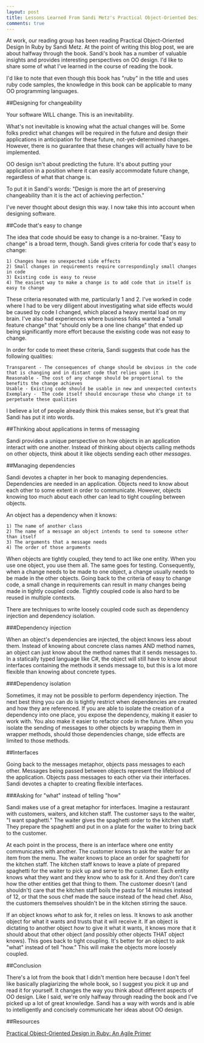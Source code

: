 ```yaml
---
layout: post
title: Lessons Learned From Sandi Metz's Practical Object-Oriented Design In Ruby (The First Half)
comments: true
---
```


At work, our reading group has been reading Practical Object-Oriented Design In Ruby by Sandi Metz. At the point of writing this blog post, we are about halfway through the book. Sandi's book has a number of valuable insights and provides interesting perspectives on OO design. I'd like to share some of what I've learned in the course of reading the book.

I'd like to note that even though this book has "ruby" in the title and uses ruby code samples, the knowledge in this book can be applicable to many OO programming languages.

##Designing for changeability

Your software WILL change. This is an inevitability.

What's not inevitable is knowing what the actual changes will be. Some folks predict what changes will be required in the future and design their applications in anticipation for these future, not-yet-determined changes. However, there is no guarantee that these changes will actually have to be implemented. 

OO design isn't about predicting the future. It's about putting your application in a position where it can easily accommodate future change, regardless of what that change is.

To put it in Sandi's words: "Design is more the art of preserving changeability than it is the act of achieving perfection."

I've never thought about design this way. I now take this into account when designing software.

##Code that's easy to change

The idea that code should be easy to change is a no-brainer. "Easy to change" is a broad term, though. Sandi gives criteria for code that's easy to change:

	1) Changes have no unexpected side effects
	2) Small changes in requirements require correspondingly small changes in code
	3) Existing code is easy to reuse
	4) The easiest way to make a change is to add code that in itself is easy to change

These criteria resonated with me, particularly 1 and 2. I've worked in code where I had to be very diligent about investigating what side effects would be caused by code I changed, which placed a heavy mental load on my brain. I've also had experiences where business folks wanted a "small feature change" that "should only be a one line change" that ended up being significantly more effort because the existing code was not easy to change.

In order for code to meet these criteria, Sandi suggests that code has the following qualities:

	Transparent - The consequences of change should be obvious in the code that is changing and in distant code that relies upon it
	Reasonable - The cost of any change should be proportional to the benefits the change achieves
	Usable - Existing code should be usable in new and unexpected contexts
	Exemplary -  The code itself should encourage those who change it to perpetuate these qualities

I believe a lot of people already think this makes sense, but it's great that Sandi has put it into words.

##Thinking about applications in terms of messaging

Sandi provides a unique perspective on how objects in an application interact with one another. Instead of thinking about objects calling methods on other objects, think about it like objects sending each other <em>messages</em>.

##Managing dependencies

Sandi devotes a chapter in her book to managing dependencies. Dependencies are needed in an application. Objects need to know about each other to some extent in order to communicate. However, objects knowing too much about each other can lead to tight coupling between objects.

An object has a dependency when it knows:

	1) The name of another class
	2) The name of a message an object intends to send to someone other than itself
	3) The arguments that a message needs
	4) The order of those arguments

When objects are tightly coupled, they tend to act like one entity. When you use one object, you use them all. The same goes for testing. Consequently, when a change needs to be made to one object, a change usually needs to be made in the other objects. Going back to the criteria of easy to change code, a small change in requirements can result in many changes being made in tightly coupled code. Tightly coupled code is also hard to be reused in multiple contexts.

There are techniques to write loosely coupled code such as dependency injection and dependency isolation.

###Dependency injection

When an object's dependencies are injected, the object knows less about them. Instead of knowing about concrete class names AND method names, an object can just know about the method names that it sends messages to. In a statically typed language like C#, the object will still have to know about interfaces containing the methods it sends message to, but this is a lot more flexible than knowing about concrete types.

###Dependency isolation

Sometimes, it may not be possible to perform dependency injection. The next best thing you can do is tightly restrict when dependencies are created and how they are referenced. If you are able to isolate the creation of a dependency into one place, you expose the dependency, making it easier to work with. You also make it easier to refactor code in the future. When you isolate the sending of messages to other objects by wrapping them in wrapper methods, should those dependencies change, side effects are limited to those methods. 

##Interfaces

Going back to the messages metaphor, objects pass messages to each other. Messages being passed between objects represent the lifeblood of the application. Objects pass messages to each other via their interfaces. Sandi devotes a chapter to creating flexible interfaces.

###Asking for "what" instead of telling "how"

Sandi makes use of a great metaphor for interfaces. Imagine a restaurant with customers, waiters, and kitchen staff. The customer says to the waiter, "I want spaghetti." The waiter gives the spaghetti order to the kitchen staff. They prepare the spaghetti and put in on a plate for the waiter to bring back to the customer. 

At each point in the process, there is an interface where one entity communicates with another. The customer knows to ask the waiter for an item from the menu. The waiter knows to place an order for spaghetti for the kitchen staff. The kitchen staff knows to leave a plate of prepared spaghetti for the waiter to pick up and serve to the customer. Each entity knows what they want and they know who to ask for it. And they don't care how the other entities get that thing to them. The customer doesn't (and shouldn't) care that the kitchen staff boils the pasta for 14 minutes instead of 12, or that the sous chef made the sauce instead of the head chef. Also, the customers themselves shouldn't be in the kitchen stirring the sauce.

If an object knows <em>what</em> to ask for, it relies on less. It knows to ask another object for what it wants and trusts that it will receive it. If an object is dictating to another object <em>how</em> to give it what it wants, it knows more that it should about that other object (and possibly other objects THAT object knows). This goes back to tight coupling. It's better for an object to ask "what" instead of tell "how." This will make the objects more loosely coupled.

##Conclusion

There's a lot from the book that I didn't mention here because I don't feel like basically plagiarizing the whole book, so I suggest you pick it up and read it for yourself. It changes the way you think about different aspects of OO design. Like I said, we're only halfway through reading the book and I've picked up a lot of great knowledge. Sandi has a way with words and is able to intelligently and concisely communicate her ideas about OO design.

##Resources

[Practical Object-Oriented Design in Ruby: An Agile Primer](http://smile.amazon.com/Practical-Object-Oriented-Design-Ruby-Addison-Wesley/dp/0321721330/ref=sr_1_sc_1?ie=UTF8&qid=1450447653&sr=8-1-spell&keywords=practical+oo+design+in+ruby)
